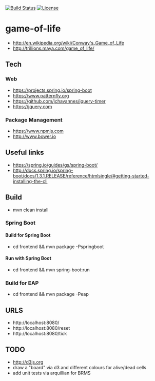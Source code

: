 [![Build Status](https://travis-ci.org/garethahealy/game-of-life.svg)](https://travis-ci.org/garethahealy/game-of-life)
[![License](https://img.shields.io/hexpm/l/plug.svg?maxAge=2592000)]()

# game-of-life
- http://en.wikipedia.org/wiki/Conway's_Game_of_Life
- http://trillions.maya.com/game_of_life/

## Tech
### Web
- https://projects.spring.io/spring-boot
- https://www.patternfly.org
- https://github.com/jchavannes/jquery-timer
- https://jquery.com

### Package Management
- https://www.npmjs.com
- http://www.bower.io

## Useful links
- https://spring.io/guides/gs/spring-boot/
- http://docs.spring.io/spring-boot/docs/1.3.1.RELEASE/reference/htmlsingle/#getting-started-installing-the-cli

## Build
- mvn clean install

### Spring Boot
#### Build for Spring Boot
- cd frontend && mvn package -Pspringboot

#### Run with Spring Boot
- cd frontend && mvn spring-boot:run

### Build for EAP
- cd frontend && mvn package -Peap

## URLS
- http://localhost:8080/
- http://localhost:8080/reset
- http://localhost:8080/tick

## TODO
- http://d3js.org
 - draw a "board" via d3 and different colours for alive/dead cells
- add unit tests via arquillian for BRMS
